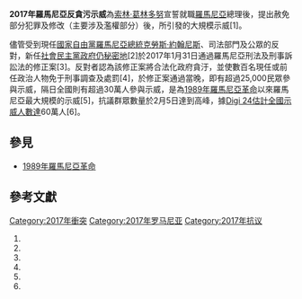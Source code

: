 **2017年羅馬尼亞反貪污示威**為[索林·葛林多努](../Page/索林·葛林多努.md "wikilink")宣誓就職[羅馬尼亞](../Page/羅馬尼亞.md "wikilink")總理後，提出赦免部分犯罪及修改（主要涉及濫權部分）後，所引發的大規模示威\[1\]。

儘管受到現任[國家自由黨](https://zh.wikipedia.org/wiki/國家自由黨 "wikilink")[羅馬尼亞總統](https://zh.wikipedia.org/wiki/羅馬尼亞總統 "wikilink")[克勞斯·約翰尼斯](https://zh.wikipedia.org/wiki/克勞斯·約翰尼斯 "wikilink")、司法部門及公眾的反對，新任[社會民主黨政府仍秘密地](https://zh.wikipedia.org/wiki/社會民主黨 "wikilink")\[2\]於2017年1月31日通過羅馬尼亞刑法及刑事訴訟法的修正案\[3\]。反對者認為該修正案將合法化政府貪汙，並使數百名現任或前任政治人物免于刑事調查及處罰\[4\]，於修正案通過當晚，即有超過25,000民眾參與示威，隔日全國則有超過30萬人參與示威，是為[1989年羅馬尼亞革命](../Page/1989年羅馬尼亞革命.md "wikilink")以來羅馬尼亞最大規模的示威\[5\]，抗議群眾數量於2月5日達到高峰，據[Digi 24估計全國示威人數達](https://zh.wikipedia.org/wiki/Digi_24 "wikilink")60萬人\[6\]。

## 參見

  - [1989年羅馬尼亞革命](../Page/1989年羅馬尼亞革命.md "wikilink")

## 參考文獻

[Category:2017年衝突](https://zh.wikipedia.org/wiki/Category:2017年衝突 "wikilink") [Category:2017年罗马尼亚](https://zh.wikipedia.org/wiki/Category:2017年罗马尼亚 "wikilink") [Category:2017年抗议](https://zh.wikipedia.org/wiki/Category:2017年抗议 "wikilink")

1.
2.
3.
4.
5.
6.